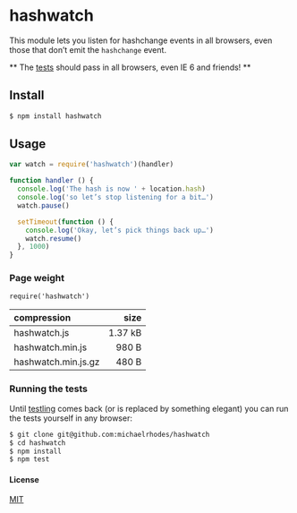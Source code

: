 # hashwatch

This module lets you listen for hashchange events in all browsers, even those that don’t emit the `hashchange` event.

** The [tests](#running-the-tests) should pass in all browsers, even IE 6 and friends! **

## Install

```sh
$ npm install hashwatch
```

## Usage

```js
var watch = require('hashwatch')(handler)

function handler () {
  console.log('The hash is now ' + location.hash)
  console.log('so let’s stop listening for a bit…')
  watch.pause()

  setTimeout(function () {
    console.log('Okay, let’s pick things back up…')
    watch.resume()
  }, 1000)
}
```

### Page weight

`require('hashwatch')`

| compression         |    size |
| :------------------ | ------: |
| hashwatch.js        | 1.37 kB |
| hashwatch.min.js    |   980 B |
| hashwatch.min.js.gz |   480 B |


### Running the tests

Until [testling](https://ci.testling.com/) comes back (or is replaced by something elegant) you can run the tests yourself in any browser:

```sh
$ git clone git@github.com:michaelrhodes/hashwatch
$ cd hashwatch
$ npm install
$ npm test
```

#### License

[MIT](http://opensource.org/licenses/MIT)
